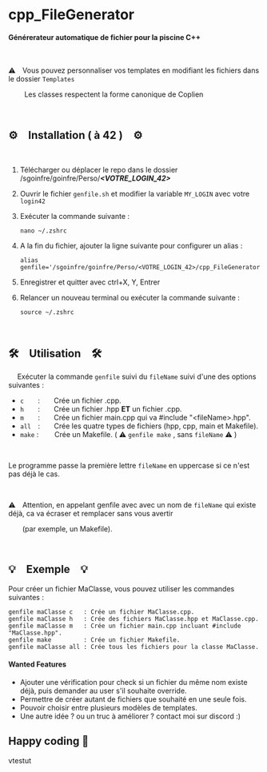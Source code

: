 # cpp_FileGenerator

#### Générerateur automatique de fichier pour la piscine C++
&emsp;


⚠️&emsp;Vous pouvez personnaliser vos templates en modifiant les fichiers dans le dossier `Templates`

&emsp;
&emsp;Les classes respectent la forme canonique de Coplien

&emsp;
## ⚙️&emsp;Installation ( à 42 )&emsp;⚙️
&emsp;
1.  Télécharger ou déplacer le repo dans le dossier /sgoinfre/goinfre/Perso/***\<VOTRE_LOGIN_42\>***

2. Ouvrir le fichier `genfile.sh` et modifier la variable `MY_LOGIN` avec votre `login42` 

3. Exécuter la commande suivante :

       nano ~/.zshrc

4. A la fin du fichier, ajouter la ligne suivante pour configurer un alias :

       alias genfile='/sgoinfre/goinfre/Perso/<VOTRE_LOGIN_42>/cpp_FileGenerator/genfile.sh'

5. Enregistrer et quitter avec ctrl+X, Y, Entrer
   
6. Relancer un nouveau terminal ou exécuter la commande suivante :

       source ~/.zshrc

&emsp;
##  🛠️&emsp;Utilisation&emsp;🛠️
&emsp;
Exécuter la commande `genfile` suivi du `fileName` suivi d'une des options suivantes :
- `c`&emsp;&emsp;:&emsp;&emsp;Crée un fichier .cpp.
- `h`&emsp;&emsp;:&emsp;&emsp;Crée un fichier .hpp **ET** un fichier .cpp.
- `m`&emsp;&emsp;:&emsp;&emsp;Crée un fichier main.cpp qui va \#include "\<fileName\>.hpp".
- `all`&emsp;:&emsp;&emsp;Crée les quatre types de fichiers (hpp, cpp, main et Makefile).
- `make` :&emsp;&emsp; Crée un Makefile. ( ⚠️ `genfile make` , sans `fileName` ⚠️ )

&emsp;

Le programme passe la première lettre `fileName` en uppercase si ce n'est pas déjà le cas.

&emsp;

⚠️&emsp;Attention, en appelant genfile avec avec un nom de `fileName` qui existe déjà, ca va écraser et remplacer sans vous avertir 

&emsp;&emsp;(par exemple, un Makefile).
&emsp;

&emsp;

## 💡&emsp;Exemple&emsp;💡

Pour créer un fichier MaClasse, vous pouvez utiliser les commandes suivantes :

    genfile maClasse c   : Crée un fichier MaClasse.cpp.
    genfile maClasse h   : Crée des fichiers MaClasse.hpp et MaClasse.cpp.
    genfile maClasse m   : Crée un fichier main.cpp incluant #include "MaClasse.hpp".
    genfile make         : Crée un fichier Makefile.
    genfile maClasse all : Crée tous les fichiers pour la classe MaClasse.

#### Wanted Features

- Ajouter une vérification pour check si un fichier du même nom existe déjà, puis demander au user s'il souhaite override.
- Permettre de créer autant de fichiers que souhaité en une seule fois.
- Pouvoir choisir entre plusieurs modèles de templates.
- Une autre idée ? ou un truc à améliorer ? contact moi sur discord :)

## Happy coding 🚀

vtestut

